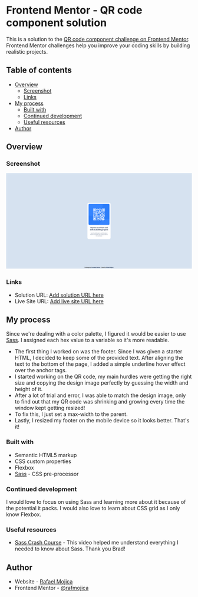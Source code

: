 # Frontend Mentor - QR code component solution

This is a solution to the [QR code component challenge on Frontend Mentor](https://www.frontendmentor.io/challenges/qr-code-component-iux_sIO_H). Frontend Mentor challenges help you improve your coding skills by building realistic projects. 

## Table of contents

- [Overview](#overview)
  - [Screenshot](#screenshot)
  - [Links](#links)
- [My process](#my-process)
  - [Built with](#built-with)
  - [Continued development](#continued-development)
  - [Useful resources](#useful-resources)
- [Author](#author)

## Overview

### Screenshot

![Website](./screenshot.png)

### Links

- Solution URL: [Add solution URL here](https://your-solution-url.com)
- Live Site URL: [Add live site URL here](https://your-live-site-url.com)

## My process

Since we're dealing with a color palette, I figured it would be easier to use [Sass](https://sass-lang.com/). I assigned each hex value to a variable so it's more readable.

- The first thing I worked on was the footer. Since I was given a starter HTML, I decided to keep some of the provided text. After aligning the text to the bottom of the page, I added a simple underline hover effect over the anchor tags.
- I started working on the QR code, my main hurdles were getting the right size and copying the design image perfectly by guessing the width and height of it.
- After a lot of trial and error, I was able to match the design image, only to find out that my QR code was shrinking and growing every time the window kept getting resized!
- To fix this, I just set a max-width to the parent.
- Lastly, I resized my footer on the mobile device so it looks better.
That's it!

### Built with

- Semantic HTML5 markup
- CSS custom properties
- Flexbox
- [Sass](https://sass-lang.com/) - CSS pre-processor

### Continued development

I would love to focus on using Sass and learning more about it because of the potential it packs. I would also love to learn about CSS grid as I only know Flexbox.

### Useful resources

- [Sass Crash Course](https://www.youtube.com/watch?v=nu5mdN2JIwM) - This video helped me understand everything I needed to know about Sass. Thank you Brad!

## Author

- Website - [Rafael Mojica](https://advanced-portfolio-six.vercel.app/)
- Frontend Mentor - [@rafmojica](https://www.frontendmentor.io/profile/rafmojica)
